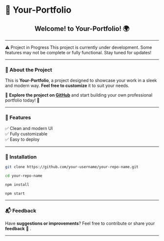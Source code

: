 # 👋 Your-Portfolio
<h2 align="center">Welcome! to Your-Portfolio! 🌍</h2>

---

⚠️ Project in Progress
This project is currently under development. Some features may not be complete or fully functional. Stay tuned for updates!

---

### 🔹 About the Project  
This is **Your-Portfolio**, a project designed to showcase your work in a sleek and modern way. **Feel free to customize** it to suit your needs.

🚀 **Explore the project on [GitHub](https://github.com/your-username/your-repo-name)** and start building your own professional portfolio today! 🚀

---

### 🔧 Features  
✅ Clean and modern UI  
✅ Fully customizable  
✅ Easy to deploy  

---

### 📌 Installation  
```bash
git clone https://github.com/your-username/your-repo-name.git
```

```bash
cd your-repo-name
```

```bash  
npm install
```

```bash  
npm start  
```

---

### 📬 Feedback
Have **suggestions or improvements**? Feel free to contribute or share your **feedback** 📩 . 

---
